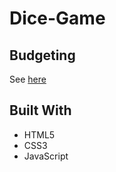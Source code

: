 # Dice-Game
## Budgeting
  See [here](file:///C:/Users/Mosunmola%20Owolade/Desktop/projects/Dice%20Roll%20Game%20In%20JavaScript/index.html)

## Built With
 * HTML5
 * CSS3
 * JavaScript

